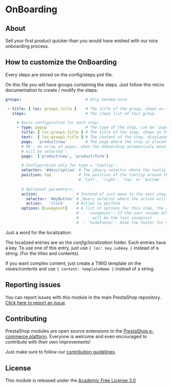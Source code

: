 # OnBoarding

## About

Sell your first product quicker than you would have wished with our nice onboarding process.

## How to customize the OnBoarding

Every steps are stored on the config/steps.yml file.

On this file you will have groups containing the steps. Just follow this micro documentation to create / modify the steps:

```yml
groups:                            # Only needed once

 - title: { loc: group1.title }    # The title of the group, shown on the footer.
   steps:                          # The steps list of this group.

     # Basic configuration for each step:
     - type: popup                 # The type of the step, can be 'popup' or 'tooltip'.
       title: { loc:group1.title } # The title of the step, shown on the footer.
       text:  { loc:group1.title } # The content of the step, displayed on the popup or the tooltip
       page:  'product/new'        # The page where the step is placed
       # OR : An array of pages, when the Onboarding automaticaly move to the page, the first one
       # will be selected :
       page:  ['product/new', 'product/form'] 

       # Configuration only for type = 'tooltip':
       selector: '#description' # The jQuery selector where the toolip will be located
       position: top            # The position of the tooltip around the object, can be :
                                # 'left', 'right', 'top' or 'bottom'
                                
       # Optionnal parameters:
       action:                 # Instead of just move to the next step, an action can be performed:
         selector: '#myButton' # jQuery selector where the action will be performed
         action:   'click'     # Action to perform
       options: [savepoint]    # A list of options for this step, the options can be :
                               #  - 'savepoint': If the user resume after paused, the first save
                               #      will be the last savepoint
                               #  - 'hideFooter': Hide the footer for the current step
```

Just a word for the localization:

The localized entries are on the _config/localization_ folder. Each entries have a key. To use one of this entry, just use ```{ loc: key.subkey }``` instead of a string. (For the titles and contents).

If you want complex content, just create a TWIG template on the _views/contents_ and use ```{ content: templateName }``` instead of a string.

## Reporting issues

You can report issues with this module in the main PrestaShop repository. [Click here to report an issue][report-issue]. 

## Contributing

PrestaShop modules are open source extensions to the [PrestaShop e-commerce platform][prestashop]. Everyone is welcome and even encouraged to contribute with their own improvements!

Just make sure to follow our [contribution guidelines][contribution-guidelines].

## License

This module is released under the [Academic Free License 3.0][AFL-3.0] 

[report-issue]: https://github.com/PrestaShop/PrestaShop/issues/new/choose
[prestashop]: https://www.prestashop.com/
[contribution-guidelines]: https://devdocs.prestashop.com/1.7/contribute/contribution-guidelines/project-modules/
[AFL-3.0]: https://opensource.org/licenses/AFL-3.0
